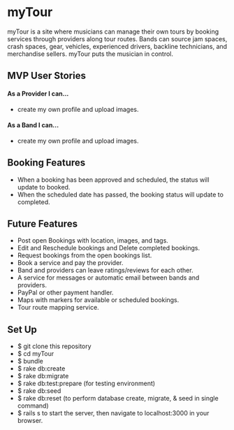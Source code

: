 # myTour

myTour is a site where musicians can manage their own tours by booking services through providers along tour routes. Bands can source jam spaces, crash spaces, gear, vehicles, experienced drivers, backline technicians, and merchandise sellers. myTour puts the musician in control.

## MVP User Stories

#### As a Provider I can...
* create my own profile and upload images.


#### As a Band I can...
* create my own profile and upload images.


## Booking Features
* When a booking has been approved and scheduled, the status will update to booked.
* When the scheduled date has passed, the booking status will update to completed.


## Future Features
* Post open Bookings with location, images, and tags.
* Edit and Reschedule bookings and Delete completed bookings.
* Request bookings from the open bookings list.
* Book a service and pay the provider.
* Band and providers can leave ratings/reviews for each other.
* A service for messages or automatic email between bands and providers.
* PayPal or other payment handler.
* Maps with markers for available or scheduled bookings.
* Tour route mapping service.

## Set Up
* $ git clone this repository
* $ cd myTour
* $ bundle
* $ rake db:create
* $ rake db:migrate
* $ rake db:test:prepare (for testing environment)
* $ rake db:seed
* $ rake db:reset (to perform database create, migrate, & seed in single command)
* $ rails s to start the server, then navigate to localhost:3000 in your browser.


